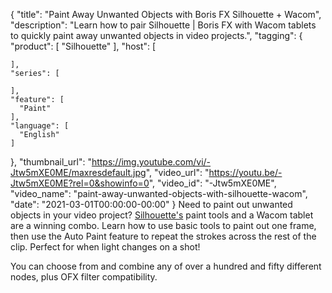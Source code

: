 {
  "title": "Paint Away Unwanted Objects with Boris FX Silhouette + Wacom",
  "description": "Learn how to pair Silhouette | Boris FX with Wacom tablets to quickly paint away unwanted objects in video projects.",
  "tagging": {
    "product": [
      "Silhouette"
    ],
    "host": [

    ],
    "series": [

    ],
    "feature": [
      "Paint"
    ],
    "language": [
      "English"
    ]
  },
  "thumbnail_url": "https://img.youtube.com/vi/-Jtw5mXE0ME/maxresdefault.jpg",
  "video_url": "https://youtu.be/-Jtw5mXE0ME?rel=0&showinfo=0",
  "video_id": "-Jtw5mXE0ME",
  "video_name": "paint-away-unwanted-objects-with-silhouette-wacom",
  "date": "2021-03-01T00:00:00-00:00"
}
Need to paint out unwanted objects in your video project? [Silhouette's](https://borisfx.com/products/silhouette/?collection=silhouette&product=silhouette "Silhouette | Boris FX") paint tools and a Wacom tablet are a winning combo. Learn how to use basic tools to paint out one frame, then use the Auto Paint feature to repeat the strokes across the rest of the clip. Perfect for when light changes on a shot!

You can choose from and combine any of over a hundred and fifty different nodes, plus OFX filter compatibility.